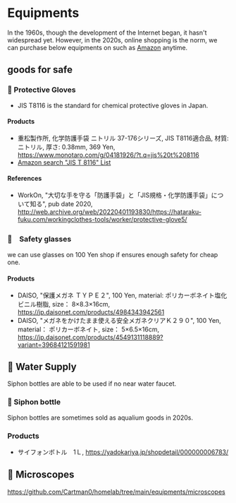 # Equipments

In the 1960s, though the development of the Internet began, it hasn't widespread yet.
However, in the 2020s, online shopping is the norm, we can purchase below equipments on such as [Amazon]() anytime.

## goods for safe

### :gloves: Protective Gloves

- JIS T8116 is the standard for chemical protective gloves in Japan.

#### Products

- 重松製作所, 化学防護手袋 ニトリル 37-176シリーズ, JIS T8116適合品, 材質:ニトリル, 厚さ: 0.38mm, 369 Yen, https://www.monotaro.com/g/04181926/?t.q=jis%20t%208116
- [Amazon search "JIS T 8116" List](https://www.amazon.co.jp/s?k=JIS+T+8116&i=industrial&rh=n%3A3445393051&s=price-asc-rank&dc&qid=1648844376&ref=sr_ex_n_1)

#### References

- WorkOn, "大切な手を守る「防護手袋」と「JIS規格・化学防護手袋」について知る", pub date 2020, http://web.archive.org/web/20220401193830/https://hataraku-fuku.com/workingclothes-tools/worker/protective-glove5/

### :goggles:　Safety glasses 

we can use glasses on 100 Yen shop if ensures enough safety for cheap one.

#### Products

- DAISO, "保護メガネ ＴＹＰＥ２", 100 Yen, material: ポリカーボネイト塩化ビニル樹脂, size： 8×8.3×16cm, https://jp.daisonet.com/products/4984343942561
- DAISO, "メガネをかけたまま使える安全メガネクリアＫ２９０", 100 Yen, material： ポリカーボネイト, size： 5×6.5×16cm, https://jp.daisonet.com/products/4549131118889?variant=39684121591981

## :non-potable_water: Water Supply

Siphon bottles are able to be used if no near water faucet.

### :lotion_bottle: Siphon bottle

Siphon bottles are sometimes sold as aqualium goods in 2020s.



### Products

- サイフォンボトル　1Ｌ, https://yadokariya.jp/shopdetail/000000006783/

## :microscope: Microscopes

https://github.com/Cartman0/homelab/tree/main/equipments/microscopes
